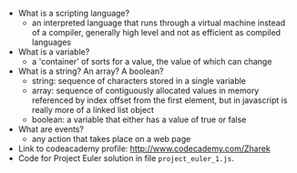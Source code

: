 - What is a scripting language?
  - an interpreted language that runs through a virtual machine instead of a compiler, generally high level and not      as efficient as compiled languages
- What is a variable?
  - a 'container' of sorts for a value, the value of which can change
- What is a string? An array? A boolean?
  - string: sequence of characters stored in a single variable
  - array: sequence of contiguously allocated values in memory referenced by index offset from the first element, but     in javascript is really more of a linked list object
  - boolean: a variable that either has a value of true or false
- What are events?
  - any action that takes place on a web page
- Link to codeacademy profile: http://www.codecademy.com/Zharek
- Code for Project Euler solution in file `project_euler_1.js`.
